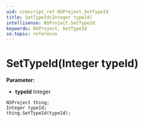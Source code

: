 ```yaml
---
uid: crmscript_ref_NSProject_SetTypeId
title: SetTypeId(Integer typeId)
intellisense: NSProject.SetTypeId
keywords: NSProject, GetTypeId
so.topic: reference
---
```


# SetTypeId(Integer typeId)

**Parameter:** 
* **typeId** Integer

```crmscript
NSProject thing;
Integer typeId;
thing.SetTypeId(typeId);
```

